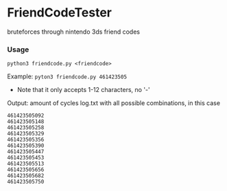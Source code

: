 # FriendCodeTester
bruteforces through nintendo 3ds friend codes 

### Usage

```python3 friendcode.py <friendcode>```

Example:
```pyton3 friendcode.py 461423505```

* Note that it only accepts 1-12 characters, no '-'

Output:
amount of cycles
log.txt with all possible combinations, in this case
```
461423505092
461423505148
461423505258
461423505329
461423505356
461423505390
461423505447
461423505453
461423505513
461423505656
461423505682
461423505750
```
